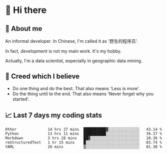 # 👋 Hi there

## :speech_balloon: About me

An informal developer. In Chinese, I'm called it as '野生的程序员'.

In fact, _development_ is not my main work. It's my hobby.

Actually, I'm a data scientist, especially in geographic data mining.

## :see_no_evil: Creed which I believe

- Do one thing and do the best. That also means 'Less is more'.
- Do the thing until to the end. That also means 'Never forget why you started'.

## :chart_with_upwards_trend: Last 7 days my coding stats

<!--START_SECTION:waka-->
```text
Other              14 hrs 27 mins  ██████████▓░░░░░░░░░░░░░░   43.14 % 
Python             13 hrs 11 mins  ██████████░░░░░░░░░░░░░░░   39.37 % 
Markdown           3 hrs 28 mins   ██▓░░░░░░░░░░░░░░░░░░░░░░   10.36 % 
reStructuredText   1 hr 15 mins    █░░░░░░░░░░░░░░░░░░░░░░░░   03.74 % 
YAML               26 mins         ▒░░░░░░░░░░░░░░░░░░░░░░░░   01.30 % 
```
<!--END_SECTION:waka-->
